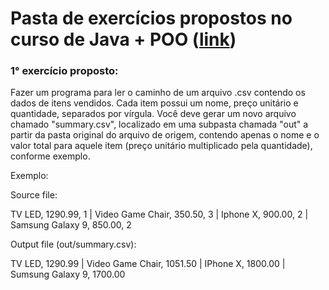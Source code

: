 # Pasta de exercícios propostos no curso de Java + POO ([link](https://www.udemy.com/course/java-curso-completo/))

### 1° exercício proposto:

Fazer um programa para ler o caminho de um arquivo .csv contendo os dados de itens vendidos. Cada item possui um nome, preço unitário e quantidade, separados por vírgula. Você deve gerar um novo arquivo chamado "summary.csv", localizado em uma subpasta chamada "out" a partir da pasta original do arquivo de origem, contendo apenas o nome e o valor total para aquele item (preço unitário multiplicado pela quantidade), conforme exemplo.

Exemplo:


Source file:

TV LED, 1290.99, 1 |
Video Game Chair, 350.50, 3 |
Iphone X, 900.00, 2 |
Samsung Galaxy 9, 850.00, 2 


Output file (out/summary.csv):

TV LED, 1290.99 |
Video Game Chair, 1051.50 |
IPhone X, 1800.00 |
Sumsung Galaxy 9, 1700.00

